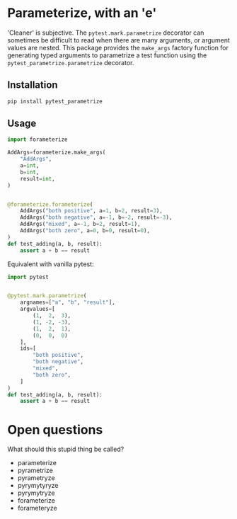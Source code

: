# Parameterize, with an 'e'
'Cleaner' is subjective. The `pytest.mark.parametrize` decorator can sometimes be difficult to read when there are many 
arguments, or argument values are nested. This package provides the `make_args` factory function for generating typed 
arguments to parametrize a test function using the `pytest_parametrize.parametrize` decorator.

## Installation

```bash
pip install pytest_parametrize
```

## Usage

```python
import forameterize

AddArgs=forameterize.make_args(
    "AddArgs",
    a=int,
    b=int,
    result=int,
)


@forameterize.forameterize(
    AddArgs("both positive", a=1, b=2, result=3),
    AddArgs("both negative", a=-1, b=-2, result=-3),
    AddArgs("mixed", a=-1, b=2, result=1),
    AddArgs("both zero", a=0, b=0, result=0),
)
def test_adding(a, b, result):
    assert a + b == result
```

Equivalent with vanilla pytest:

```python
import pytest


@pytest.mark.parametrize(
    argnames=["a", "b", "result"],
    argvalues=[
        (1,  2,  3),
        (1, -2, -3),
        (1,  2,  1),
        (0,  0,  0)
    ],
    ids=[
        "both positive",
        "both negative",
        "mixed",
        "both zero",
    ]
)
def test_adding(a, b, result):
    assert a + b == result
```

# Open questions
What should this stupid thing be called?

- parameterize
- pyrametrize
- pyrametryze
- pyrymytyryze
- pyrymytryze
- forameterize
- forameteryze